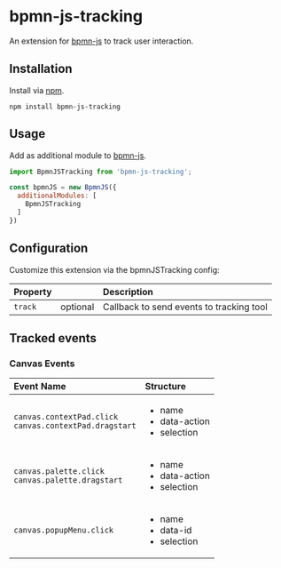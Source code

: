 # bpmn-js-tracking

An extension for [bpmn-js](https://github.com/bpmn-io/bpmn-js) to track user interaction.


## Installation

Install via [npm](http://npmjs.com/).

```
npm install bpmn-js-tracking
```


## Usage

Add as additional module to [bpmn-js](https://github.com/bpmn-io/bpmn-js).

```javascript
import BpmnJSTracking from 'bpmn-js-tracking';

const bpmnJS = new BpmnJS({
  additionalModules: [
    BpmnJSTracking
  ]
})
```
## Configuration
Customize this extension via the bpmnJSTracking config:

| Property | | Description |
| :--- | :--- |:--- |
| `track` | optional | Callback to send events to tracking tool |

## Tracked events

### Canvas Events

| Event Name | Structure |
| :--- | :--- |
| `canvas.contextPad.click` <br> `canvas.contextPad.dragstart`| <ul><li>name</li><li>data-action</li><li>selection</li></ul>|
| `canvas.palette.click` <br> `canvas.palette.dragstart`| <ul><li>name</li><li>data-action</li><li>selection</li></ul>|
| `canvas.popupMenu.click` | <ul><li>name</li><li>data-id</li><li>selection</li></ul>|

